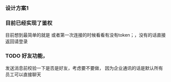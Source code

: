 ### 设计方案1
### 目前已经实现了鉴权
目前想到最简单的就是
或者第一次连接的时候看看有没有token；，没有的话直接返回请登录

### TODO 好友功能，
发送消息前校验一下是否是好友，考虑要不要做，
因为企业通讯的话是默认所有员工可以直接聊天

